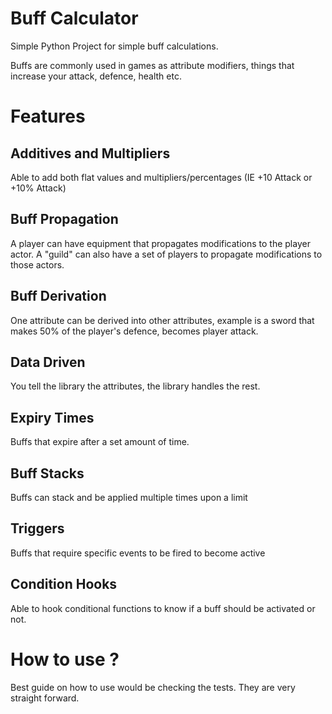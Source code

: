 # Buff Calculator

Simple Python Project for simple buff calculations. 

Buffs are commonly used in games as attribute modifiers, things that increase your attack, defence, health etc.

# Features

## Additives and Multipliers

Able to add both flat values and multipliers/percentages (IE +10 Attack or +10% Attack)

## Buff Propagation

A player can have equipment that propagates modifications to the player actor.
A "guild" can also have a set of players to propagate modifications to those actors.

## Buff Derivation

One attribute can be derived into other attributes, example is a sword that makes 50% of the player's defence, becomes player attack.

## Data Driven

You tell the library the attributes, the library handles the rest.

## Expiry Times

Buffs that expire after a set amount of time.

## Buff Stacks

Buffs can stack and be applied multiple times upon a limit

## Triggers

Buffs that require specific events to be fired to become active

## Condition Hooks

Able to hook conditional functions to know if a buff should be activated or not.

# How to use ?

Best guide on how to use would be checking the tests. They are very straight forward.
